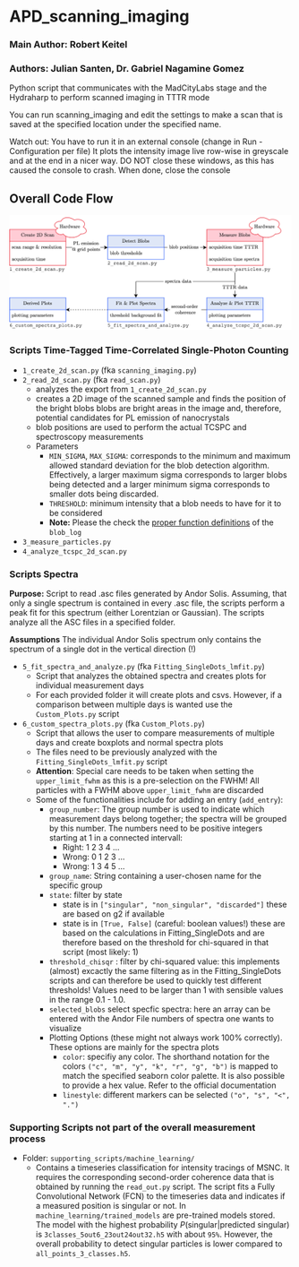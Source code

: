 # APD_scanning_imaging
### Main Author: Robert Keitel
### Authors: Julian Santen, Dr. Gabriel Nagamine Gomez
Python script that communicates with the MadCityLabs stage and the Hydraharp to perform scanned imaging in TTTR mode

You can run scanning_imaging and edit the settings to make a scan that is saved at the specified location under the specified name.

Watch out: You have to run it in an external console (change in Run - Configuration per file)
It plots the intensity image live row-wise in greyscale and at the end in a nicer way.
DO NOT close these windows, as this has caused the console to crash. When done, close the console

## Overall Code Flow
![Codeflow](png/CodeFlow_v1_drawio_withNames.png)

### Scripts Time-Tagged Time-Correlated Single-Photon Counting
* `1_create_2d_scan.py` (fka `scanning_imaging.py`)
* `2_read_2d_scan.py` (fka `read_scan.py`)
  * analyzes the export from `1_create_2d_scan.py`
  * creates a 2D image of the scanned sample and finds the position of the bright blobs
  blobs are bright areas in the image and, therefore, potential candidates for PL emission of nanocrystals
  * blob positions are used to perform the actual TCSPC and spectroscopy measurements
  * Parameters
    * `MIN_SIGMA`, `MAX_SIGMA`: corresponds to the minimum and maximum allowed standard deviation for the blob detection
      algorithm. Effectively, a larger maximum sigma corresponds to larger blobs being detected and a larger
      minimum sigma corresponds to smaller dots being discarded.
    * `THRESHOLD`: minimum intensity that a blob needs to have for it to be considered
    * **Note:** Please the check the [proper function definitions](https://scikit-image.org/docs/stable/auto_examples/features_detection/plot_blob.html) of the `blob_log`
* `3_measure_particles.py`
* `4_analyze_tcspc_2d_scan.py`

### Scripts Spectra

**Purpose:** Script to read .asc files generated by Andor Solis. Assuming, that only a single spectrum is contained in 
every .asc file, the scripts perform a peak fit for this spectrum (either Lorentzian or Gaussian). The scripts analyze
all the ASC files in a specified folder.

**Assumptions**
The individual Andor Solis spectrum only contains the spectrum of a single dot in the vertical direction (!)

* `5_fit_spectra_and_analyze.py` (fka `Fitting_SingleDots_lmfit.py`)
  * Script that analyzes the obtained spectra and creates plots for individual measurement days
  * For each provided folder it will create plots and csvs. However, if a comparison between multiple days is wanted
  use the `Custom_Plots.py` script 
* `6_custom_spectra_plots.py` (fka `Custom_Plots.py`)
  * Script that allows the user to compare measurements of multiple days and create boxplots and normal spectra plots
  * The files need to be previously analyzed with the `Fitting_SingleDots_lmfit.py` script
  * **Attention**: Special care needs to be taken when setting the `upper_limit_fwhm` as this is a pre-selection
    on the FWHM! All particles with a FWHM above `upper_limit_fwhm` are discarded
  * Some of the functionalities include for adding an entry (`add_entry`):
    - `group_number`: The group number is used to indicate which measurement days belong together; the spectra will be grouped by this 
        number. The numbers need to be positive integers starting at 1 in a connected intervall:
      - Right: 1 2 3 4 ... 
      - Wrong: 0 1 2 3 ... 
      - Wrong: 1 3 4 5 ...
    - `group_name`: String containing a user-chosen name for the specific group
    - `state`: filter by state
        - state is in `["singular", "non_singular", "discarded"]` these are based on g2 if available    
        - state is in `[True, False]` (careful: boolean values!) these are based on the calculations in Fitting_SingleDots
            and are therefore based on the threshold for chi-squared in that script (most likely: 1)
    - `threshold_chisqr` : filter by chi-squared value: this implements (almost) excactly the same filtering as in the Fitting_SingleDots 
            scripts and can therefore be used to quickly test different thresholds! Values need to be larger than 1
            with sensible values in the range 0.1 - 1.0.
    - `selected_blobs` select specfic spectra: here an array can be entered with the Andor File numbers of spectra one 
        wants to visualize 
    - Plotting Options (these might not always work 100% correctly). These options are mainly for the spectra plots
      - `color`: specifiy any color. The shorthand notation for the colors  `("c", "m", "y", "k", "r", "g", "b")` is mapped
          to match the specified seaborn color palette. It is also possible to provide a hex value. Refer to the official
          documentation
      - `linestyle`: different markers can be selected `("o", "s", "<", ".")`

### Supporting Scripts not part of the overall measurement process
* Folder: `supporting_scripts/machine_learning/`
  * Contains a timeseries classification for intensity tracings of MSNC. It requires the corresponding second-order 
    coherence data that is obtained by running the `read_out.py` script. The script fits a  Fully Convolutional Network
    (FCN) to the timeseries data and indicates if a measured position is singular or not. In `machine_learning/trained_models`
    are pre-trained models stored. The model with the highest probability $`P(\text{singular}|\text{predicted singular})`$ is
   `3classes_5out6_23out24out32.h5` with about `95%`. However, the overall probability to detect singular particles is 
   lower compared to `all_points_3_classes.h5`.
